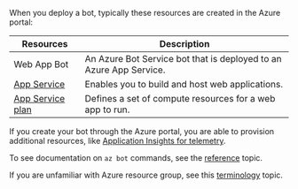 When you deploy a bot, typically these resources are created in the Azure portal:

| Resources      | Description |
|----------------|-------------|
| Web App Bot | An Azure Bot Service bot that is deployed to an Azure App Service.|
| [App Service](/azure/app-service/)| Enables you to build and host web applications.|
| [App Service plan](/azure/app-service/azure-web-sites-web-hosting-plans-in-depth-overview)| Defines a set of compute resources for a web app to run.|

If you create your bot through the Azure portal, you are able to provision additional resources, like [Application Insights for telemetry](../../v4sdk/bot-builder-telemetry.md).

To see documentation on `az bot` commands, see the [reference](/cli/azure/bot) topic.

If you are unfamiliar with Azure resource group, see this [terminology](/azure/azure-resource-manager/resource-group-overview#terminology) topic.
